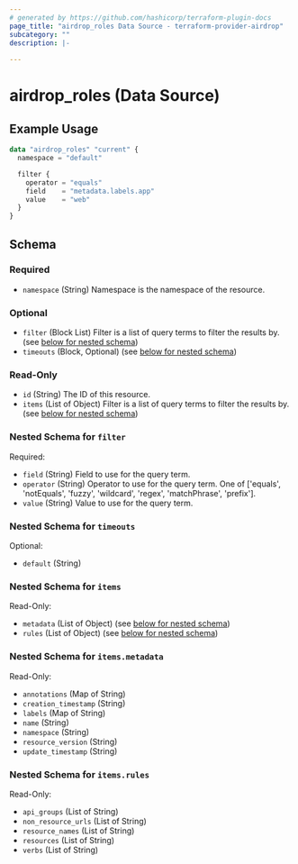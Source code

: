 ```yaml
---
# generated by https://github.com/hashicorp/terraform-plugin-docs
page_title: "airdrop_roles Data Source - terraform-provider-airdrop"
subcategory: ""
description: |-
  
---
```


# airdrop_roles (Data Source)



## Example Usage

```terraform
data "airdrop_roles" "current" {
  namespace = "default"

  filter {
    operator = "equals"
    field    = "metadata.labels.app"
    value    = "web"
  }
}
```

<!-- schema generated by tfplugindocs -->
## Schema

### Required

- `namespace` (String) Namespace is the namespace of the resource.

### Optional

- `filter` (Block List) Filter is a list of query terms to filter the results by. (see [below for nested schema](#nestedblock--filter))
- `timeouts` (Block, Optional) (see [below for nested schema](#nestedblock--timeouts))

### Read-Only

- `id` (String) The ID of this resource.
- `items` (List of Object) Filter is a list of query terms to filter the results by. (see [below for nested schema](#nestedatt--items))

<a id="nestedblock--filter"></a>
### Nested Schema for `filter`

Required:

- `field` (String) Field to use for the query term.
- `operator` (String) Operator to use for the query term. One of ['equals', 'notEquals', 'fuzzy', 'wildcard', 'regex', 'matchPhrase', 'prefix'].
- `value` (String) Value to use for the query term.


<a id="nestedblock--timeouts"></a>
### Nested Schema for `timeouts`

Optional:

- `default` (String)


<a id="nestedatt--items"></a>
### Nested Schema for `items`

Read-Only:

- `metadata` (List of Object) (see [below for nested schema](#nestedobjatt--items--metadata))
- `rules` (List of Object) (see [below for nested schema](#nestedobjatt--items--rules))

<a id="nestedobjatt--items--metadata"></a>
### Nested Schema for `items.metadata`

Read-Only:

- `annotations` (Map of String)
- `creation_timestamp` (String)
- `labels` (Map of String)
- `name` (String)
- `namespace` (String)
- `resource_version` (String)
- `update_timestamp` (String)


<a id="nestedobjatt--items--rules"></a>
### Nested Schema for `items.rules`

Read-Only:

- `api_groups` (List of String)
- `non_resource_urls` (List of String)
- `resource_names` (List of String)
- `resources` (List of String)
- `verbs` (List of String)
